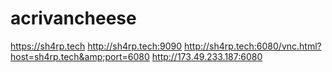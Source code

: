 # acrivancheese
https://sh4rp.tech
http://sh4rp.tech:9090
http://sh4rp.tech:6080/vnc.html?host=sh4rp.tech&amp;port=6080
http://173.49.233.187:6080
